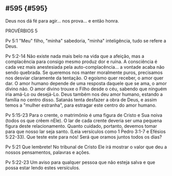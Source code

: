 ## #595 {#595}

Deus nos dá fé para agir... nos prova... e então honra.

PROVÉRBIOS 5

Pv 5:1 &quot;Meu&quot; filho, &quot;minha&quot; sabedoria, &quot;minha&quot; inteligência, tudo se refere a Deus.

Pv 5:2-14 Não existe nada mais belo na vida que a afeição, mas a complacência para consigo mesmo produz dor e ruína. A consciência é cada vez mais anestesiada pela auto-complacência... a vontade acaba não sendo quebrada. Se queremos nos manter moralmente puros, precisamos nos desviar claramente da tentação. O egoísmo quer receber, o amor quer dar. O amor humano depende de uma resposta daquele que se ama, o amor divino não. O amor divino trouxe o Filho desde o céu, sabendo que ninguém iria amá-Lo ou desejá-Lo. Deus também nos deu amor humano, estando a família no centro disso. Satanás tenta desfazer a obra de Deus, e assim temos a &quot;mulher estranha&quot;, para estragar este centro do amor humano.

Pv 5:15-23 Para o crente, o matrimônio é uma figura de Cristo e Sua noiva (todos os que crêem nEle). O lar de cada crente deveria ser uma pequena figura deste relacionamento. Quanto cuidado, portanto, devemos tomar para que nosso lar seja santo. (Leia versículos como 1 Pedro 3:1-7 e Efésios 5:22-33). Que teste este para nós! Será que oramos juntos todos os dias?

Pv 5:21 Que lembrete! No tribunal de Cristo Ele irá mostrar o valor que deu a nossos pensamentos, palavras e ações.

Pv 5:22-23 Um aviso para qualquer pessoa que não esteja salva e que possa estar lendo estes versículos.